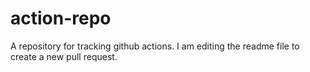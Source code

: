 # action-repo
A repository for tracking github actions.
I am editing the readme file to create a new pull request.

